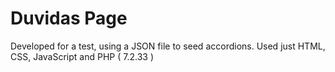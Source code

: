 # Duvidas Page

Developed for a test, using a JSON file to seed accordions. Used just HTML, CSS, JavaScript and PHP ( 7.2.33 )